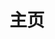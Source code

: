 ---
layout: home
title: 主页

hero:
  text: Theme-Sakurairo
  tagline: Seaside Vacation 版本更新 现已发布
  image:
    src: https://s.nmxc.ltd/sakurairo_wiki/icon.png
    alt: Sakurairo
  actions:
    - theme: brand
      text: 快速开始
      link: /Guide/
    - theme: alt
      text: 在 Github 上查看
      link: https://github.com/mirai-mamori/Sakurairo
features:
  - icon: ⚡️
    title: 全新视觉体验
    details: 全新的 Glaze Design 设计语言，不仅带来统一的样式体验，更有深色模式3.0及全新视觉资源管理
  - icon: 🖖
    title: 高速跃进
    details: 新任资源托管商又拍云带来稳定快速的访问体验
  - icon: 🛠️
    title: 追加功能
    details: 新增 BiliBili 收藏模板 MyAnimeList 追番模板
---
